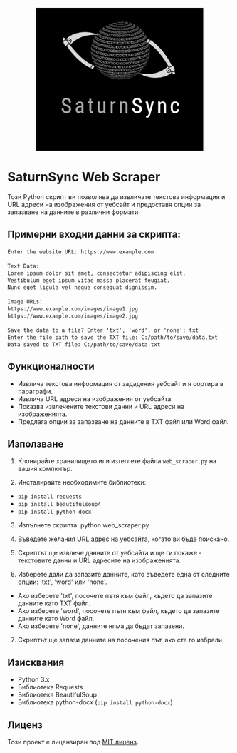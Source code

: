 <p align="center">
  <img src="logo/SaturnLogo.png" alt="SaturnSync Logo">
</p>

# SaturnSync Web Scraper

Този Python скрипт ви позволява да извличате текстова информация и URL адреси на изображения от уебсайт и предоставя опции за запазване на данните в различни формати.

## Примерни входни данни за скрипта:

```plaintext
Enter the website URL: https://www.example.com

Text Data:
Lorem ipsum dolor sit amet, consectetur adipiscing elit.
Vestibulum eget ipsum vitae massa placerat feugiat.
Nunc eget ligula vel neque consequat dignissim.

Image URLs:
https://www.example.com/images/image1.jpg
https://www.example.com/images/image2.jpg

Save the data to a file? Enter 'txt', 'word', or 'none': txt
Enter the file path to save the TXT file: C:/path/to/save/data.txt
Data saved to TXT file: C:/path/to/save/data.txt

```

## Функционалности

- Извлича текстова информация от зададения уебсайт и я сортира в параграфи.
- Извлича URL адреси на изображения от уебсайта.
- Показва извлечените текстови данни и URL адреси на изображенията.
- Предлага опции за запазване на данните в TXT файл или Word файл.

## Използване

1. Клонирайте хранилището или изтеглете файла `web_scraper.py` на вашия компютър.

2. Инсталирайте необходимите библиотеки:
- `pip install requests`
- `pip install beautifulsoup4`
- `pip install python-docx`
   
3. Изпълнете скрипта:
   python web_scraper.py

4. Въведете желания URL адрес на уебсайта, когато ви бъде поискано.

5. Скриптът ще извлече данните от уебсайта и ще ги покаже - текстовите данни и URL адресите на изображенията.

6. Изберете дали да запазите данните, като въведете една от следните опции: 'txt', 'word' или 'none'.
- Ако изберете 'txt', посочете пътя към файл, където да запазите данните като TXT файл.
- Ако изберете 'word', посочете пътя към файл, където да запазите данните като Word файл.
- Ако изберете 'none', данните няма да бъдат запазени.

7. Скриптът ще запази данните на посочения път, ако сте го избрали.

## Изисквания

- Python 3.x
- Библиотека Requests
- Библиотека BeautifulSoup
- Библиотека python-docx (`pip install python-docx`)

## Лиценз

Този проект е лицензиран под [MIT лиценз](LICENSE).